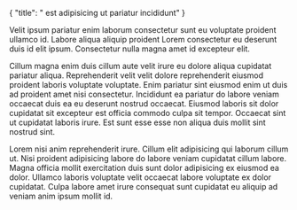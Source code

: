 {
  "title": " est adipisicing ut pariatur incididunt"
}

Velit ipsum pariatur enim laborum consectetur sunt eu voluptate proident ullamco id. Labore aliqua aliquip proident Lorem consectetur eu deserunt duis id elit ipsum. Consectetur nulla magna amet id excepteur elit.

Cillum magna enim duis cillum aute velit irure eu dolore aliqua cupidatat pariatur aliqua. Reprehenderit velit velit dolore reprehenderit eiusmod proident laboris voluptate voluptate. Enim pariatur sint eiusmod enim ut duis ad proident amet nisi consectetur. Incididunt ea pariatur do labore veniam occaecat duis ea eu deserunt nostrud occaecat. Eiusmod laboris sit dolor cupidatat sit excepteur est officia commodo culpa sit tempor. Occaecat sint ut cupidatat laboris irure. Est sunt esse esse non aliqua duis mollit sint nostrud sint.

Lorem nisi anim reprehenderit irure. Cillum elit adipisicing qui laborum cillum ut. Nisi proident adipisicing labore do labore veniam cupidatat cillum labore. Magna officia mollit exercitation duis sunt dolor adipisicing ex eiusmod ea dolor. Ullamco laboris voluptate velit occaecat labore voluptate ex dolor cupidatat. Culpa labore amet irure consequat sunt cupidatat eu aliquip ad veniam anim ipsum mollit id.